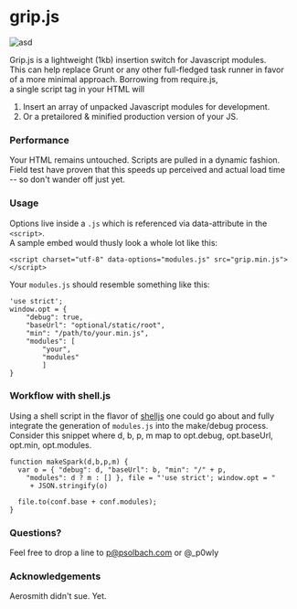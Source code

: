 grip.js
=======  

![asd](http://heimdash.com/gripjs.svg)  
  
  
  
Grip.js is a lightweight (1kb) insertion switch for Javascript modules.  
This can help replace Grunt or any other full-fledged task runner in favor  
of a more minimal approach. Borrowing from require.js,  
a single script tag in your HTML will

1. Insert an array of unpacked Javascript modules for development.
2. Or a pretailored & minified production version of your JS.

### Performance

Your HTML remains untouched. Scripts are pulled in a dynamic fashion.  
Field test have proven that this speeds up perceived and actual load time  
-- so don't wander off just yet.

### Usage

Options live inside a `.js` which is referenced via data-attribute in the `<script>`.  
A sample embed would thusly look a whole lot like this:

    <script charset="utf-8" data-options="modules.js" src="grip.min.js"></script>
    
Your `modules.js` should resemble something like this:

    'use strict';
    window.opt = {
    	"debug": true,
    	"baseUrl": "optional/static/root",
    	"min": "/path/to/your.min.js",
    	"modules": [
    		"your",
    		"modules"
    		]
    }
    
### Workflow with shell.js

Using a shell script in the flavor of [shelljs](https://github.com/arturadib/shelljs) one could go about and
fully integrate the generation of `modules.js` into the make/debug process.
Consider this snippet where d, b, p, m map to opt.debug, opt.baseUrl, opt.min, opt.modules.

    function makeSpark(d,b,p,m) {
      var o = { "debug": d, "baseUrl": b, "min": "/" + p,
        "modules": d ? m : [] }, file = "'use strict'; window.opt = "
         + JSON.stringify(o)
      
      file.to(conf.base + conf.modules);
    }


    
### Questions?

Feel free to drop a line to p@psolbach.com or @_p0wly

### Acknowledgements

Aerosmith didn't sue. Yet.
